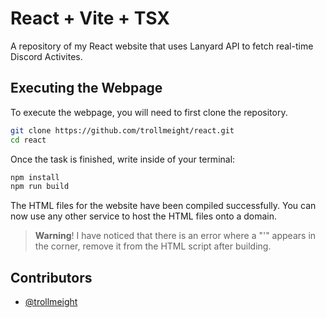 
# React + Vite + TSX

A repository of my React website that uses Lanyard API to fetch real-time Discord Activites. 


## Executing the Webpage

To execute the webpage, you will need to first clone the repository.

```bash
git clone https://github.com/trollmeight/react.git
cd react
```
Once the task is finished, write inside of your terminal:
```bash
npm install
npm run build
```
The HTML files for the website have been compiled successfully. You can now use any other service to host the HTML files onto a domain.

> **Warning**!
> I have noticed that there is an error where a "'" appears in the corner, remove it from the HTML script after building.
    
## Contributors

- [@trollmeight](https://www.github.com/trollmeight)
